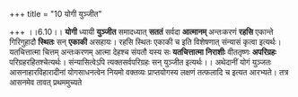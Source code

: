 +++
title = "10 योगी युञ्जीत"

+++
।।6.10।। **योगी** ध्यायी **युञ्जीत** समादध्यात् **सततं** सर्वदा
**आत्मानम्** अन्तःकरणं **रहसि** एकान्ते गिरिगुहादौ **स्थितः** सन्
**एकाकी** असहायः। रहसि स्थितः एकाकी च इति विशेषणात् संन्यासं कृत्वा
इत्यर्थः। यतचित्तात्मा चित्तम् अन्तःकरणम् आत्मा देहश्च संयतौ यस्य सः
**यतचित्तात्मा** **निराशीः** वीततृष्णः **अपरिग्रहः**
परिग्रहरहितश्चेत्यर्थः। संन्यासित्वेऽपि त्यक्तसर्वपरिग्रहः सन् युञ्जीत
इत्यर्थः।। अथेदानीं योगं युञ्जतः आसनाहारविहारादीनां योगसाधनत्वेन नियमो
वक्तव्यः प्राप्तयोगस्य लक्षणं तत्फलादि च इत्यत आरभ्यते। तत्र आसनमेव
तावत् प्रथममुच्यते
